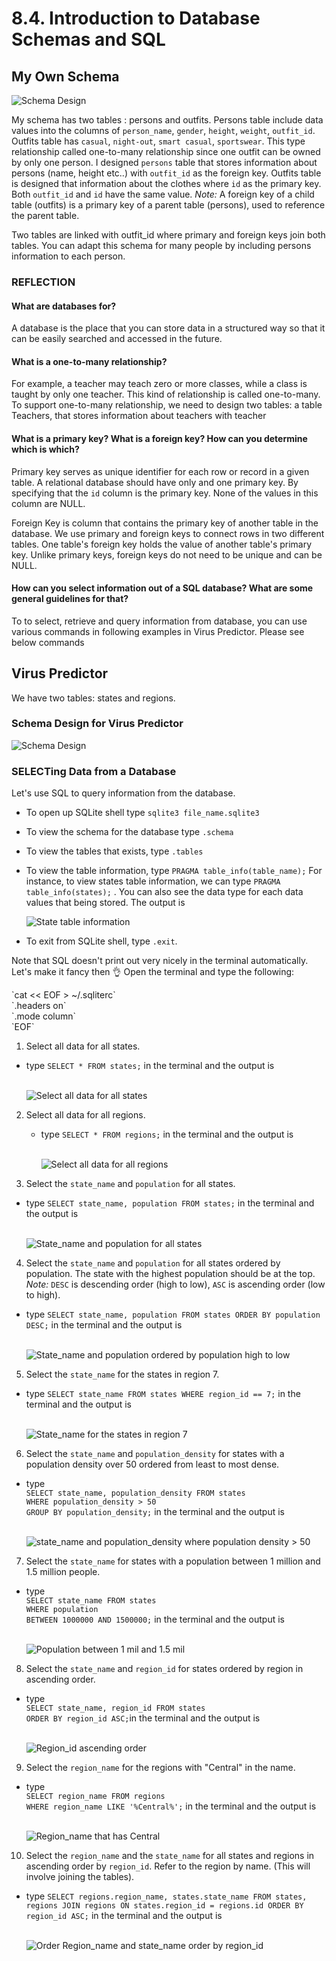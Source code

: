 
# 8.4. Introduction to Database Schemas and SQL

## My Own Schema
![Schema Design](./own_schema.jpg)

My schema has two tables : persons and outfits. Persons table include data values into the columns of `person_name`, `gender`, `height`, `weight`, `outfit_id`. Outfits table has `casual`, `night-out`, `smart casual`, `sportswear`. This type relationship called one-to-many relationship since one outfit can be owned by only one person. I designed `persons` table that stores information about persons (name, height etc..) with `outfit_id` as the foreign key. Outfits table is designed that information about the clothes where `id` as the primary key. Both `outfit_id` and `id` have the same value. <em>Note:</em> A foreign key of a child table (outfits) is a primary key of a parent table (persons), used to reference the parent table.

Two tables are linked with outfit_id where primary and foreign keys join both tables. You can adapt this schema for many people by including persons information to each person.

### REFLECTION

#### What are databases for?
  A database is the place that you can store data in a structured way so that it can be easily searched and accessed in the future.

#### What is a one-to-many relationship?
  For example, a teacher may teach zero or more classes, while a class is taught by only one teacher. This kind of relationship is called one-to-many. To support one-to-many relationship, we need to design two tables: a table Teachers, that stores information about teachers with teacher

#### What is a primary key? What is a foreign key? How can you determine which is which?
  Primary key serves as unique identifier for each row or record in a given table. A relational database should have only and one primary key. By specifying that the `id` column is the  primary key. None of the values in this column are NULL.

  Foreign Key is column that contains the primary key of another table in the database. We use primary and foreign keys to connect rows in two different tables. One table's foreign key holds the value of another table's primary key. Unlike primary keys, foreign keys do not need to be unique and can be NULL.

#### How can you select information out of a SQL database? What are some general guidelines for that?
  To to select, retrieve and query information from database, you can use various commands in following examples in Virus Predictor. Please see below commands

## Virus Predictor

We have two tables: states and regions.

### Schema Design for Virus Predictor
  ![Schema Design](./schema_virusPredictor.jpg)

### SELECTing Data from a Database

Let's use SQL to query information from the database.

* To open up SQLite shell type `sqlite3 file_name.sqlite3`
* To view the schema for the database type `.schema`
* To view the tables that exists, type `.tables`
* To view the table information, type `PRAGMA table_info(table_name);`
  For instance, to view states table information, we can type `PRAGMA table_info(states);` . You can also see the data type for each data values that being stored. The output is <p>
  ![State table information](./state_table_info.jpg)

* To exit from SQLite shell, type `.exit`.

Note that SQL doesn't print out very nicely in the terminal automatically. <br>Let's make it fancy then :ok_hand: Open the terminal and type the following:

<p>`cat << EOF > ~/.sqliterc`<br>
`.headers on`<br>
`.mode column`<br>
`EOF`</p>

1. Select all data for all states. <p>
  * type `SELECT * FROM states;` in the terminal and the output is <p><br>
  ![Select all data for all states](./states.jpg)</p>

2. Select all data for all regions. <p>
    * type `SELECT * FROM regions;` in the terminal and the output is <p><br>
    ![Select all data for all regions](./regions.jpg)</p>

3. Select the `state_name` and `population` for all states.

  * type `SELECT state_name, population FROM states;` in the terminal and the output is <p><br>
  ![State_name and population for all states](./questionThree.jpg)</p>

4. Select the `state_name` and `population` for all states ordered by population. The state with the highest population should be at the top. <em>Note:</em> `DESC` is descending order (high to low), `ASC` is ascending order (low to high).

  * type `SELECT state_name, population FROM states ORDER BY population DESC;` in the terminal and the output is <p><br>
  ![State_name and population ordered by population high to low](./highest_population.jpg)</p>

5. Select the `state_name` for the states in region 7.

  * type `SELECT state_name FROM states WHERE region_id == 7;` in the terminal and the output is <p><br>
  ![State_name for the states in region 7](./region_7.jpg)</p>

6. Select the `state_name` and `population_density` for states with a population density over 50 ordered from least to most dense.

  * type <br>
  `SELECT state_name, population_density FROM states`<br>
  `WHERE population_density > 50`<br>
  `GROUP BY population_density;` in the terminal and the output is <p><br>
  ![state_name and population_density where population density > 50](./population_density.jpg)</p>

7. Select the `state_name` for states with a population between 1 million and 1.5 million people.

  * type <br>
  `SELECT state_name FROM states`<br>
  `WHERE population`<br>
  `BETWEEN 1000000 AND 1500000;` in the terminal and the output is  <p><br>
  ![Population between 1 mil and 1.5 mil](./between.jpg)</p>

8. Select the `state_name` and `region_id` for states ordered by region in ascending order.

  * type <br>
`SELECT state_name, region_id FROM states`<br>
`ORDER BY region_id ASC;`in the terminal and the output is  <p><br>
![Region_id ascending order](./region_id.jpg)</p>

9. Select the `region_name` for the regions with "Central" in the name.

  * type <br>
`SELECT region_name FROM regions`<br>
`WHERE region_name LIKE '%Central%';` in the terminal and the output is  <p><br>
![Region_name that has Central](./central.jpg)</p>

10. Select the `region_name` and the `state_name` for all states and regions in ascending order by `region_id`. Refer to the region by name. (This will involve joining the tables).

  * type
  `SELECT regions.region_name, states.state_name
  FROM states, regions
  JOIN regions ON states.region_id = regions.id
  ORDER BY region_id ASC;` in the terminal and the output is <p><br>
![Order Region_name and state_name order by region_id](./.jpg)</p>
